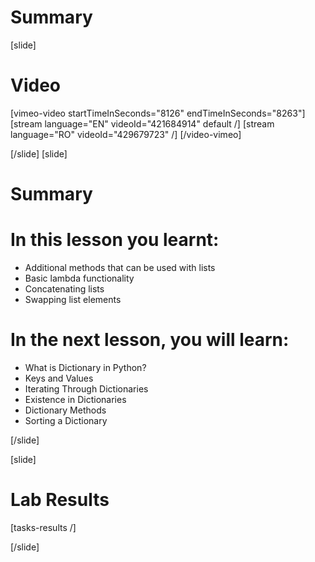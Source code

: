 # Summary

[slide]
# Video

[vimeo-video startTimeInSeconds="8126" endTimeInSeconds="8263"]
[stream language="EN" videoId="421684914" default /]
[stream language="RO" videoId="429679723"  /]
[/video-vimeo]

[/slide]
[slide]
# Summary


# In this lesson you learnt:

- Additional methods that can be used with lists
- Basic lambda functionality
- Concatenating lists
- Swapping list elements


# In the next lesson, you will learn:

- What is Dictionary in Python?
- Keys and Values
- Iterating Through Dictionaries
- Existence in Dictionaries
- Dictionary Methods
- Sorting a Dictionary

[/slide]


[slide]
# Lab Results

[tasks-results /]

[/slide]
